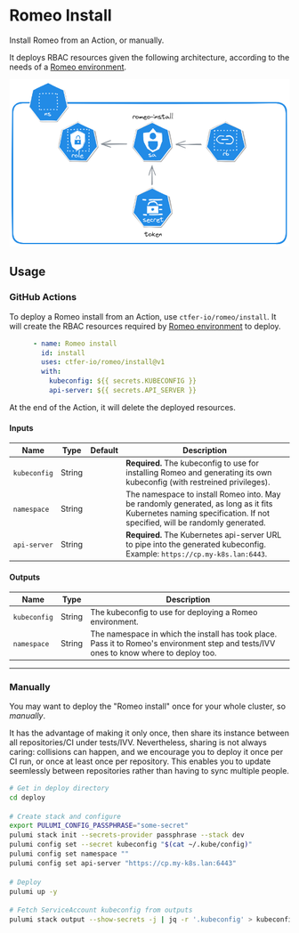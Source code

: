 # Romeo Install

Install Romeo from an Action, or manually.

It deploys RBAC resources given the following architecture, according to the needs of a [Romeo environment](../environment).

<div align="center">
    <img src="architecture.excalidraw.png" alt="Romeo install Kubernetes architecture" width="600px">
</div>

## Usage

### GitHub Actions

To deploy a Romeo install from an Action, use `ctfer-io/romeo/install`.
It will create the RBAC resources required by [Romeo environment](../environment) to deploy.

```yaml
      - name: Romeo install
        id: install
        uses: ctfer-io/romeo/install@v1
        with:
          kubeconfig: ${{ secrets.KUBECONFIG }}
          api-server: ${{ secrets.API_SERVER }}
```

At the end of the Action, it will delete the deployed resources.

#### Inputs

| Name | Type | Default | Description |
|---|---|---|---|
| `kubeconfig` | String |  | **Required.** The kubeconfig to use for installing Romeo and generating its own kubeconfig (with restreined privileges). |
| `namespace` | String |  | The namespace to install Romeo into. May be randomly generated, as long as it fits Kubernetes naming specification. If not specified, will be randomly generated. |
| `api-server` | String |  | **Required.** The Kubernetes api-server URL to pipe into the generated kubeconfig. Example: `https://cp.my-k8s.lan:6443`. |

#### Outputs

| Name | Type | Description |
|---|---|---|
| `kubeconfig` | String | The kubeconfig to use for deploying a Romeo environment. |
| `namespace` | String | The namespace in which the install has took place. Pass it to Romeo's environment step and tests/IVV ones to know where to deploy too. |

---

### Manually

You may want to deploy the "Romeo install" once for your whole cluster, so _manually_.

It has the advantage of making it only once, then share its instance between all repositories/CI under tests/IVV.
Nevertheless, sharing is not always caring: collisions can happen, and we encourage you to deploy it once per CI run, or once at least once per repository. This enables you to update seemlessly between repositories rather than having to sync multiple people.

```bash
# Get in deploy directory
cd deploy

# Create stack and configure
export PULUMI_CONFIG_PASSPHRASE="some-secret"
pulumi stack init --secrets-provider passphrase --stack dev
pulumi config set --secret kubeconfig "$(cat ~/.kube/config)"
pulumi config set namespace ""
pulumi config set api-server "https://cp.my-k8s.lan:6443"

# Deploy
pulumi up -y

# Fetch ServiceAccount kubeconfig from outputs
pulumi stack output --show-secrets -j | jq -r '.kubeconfig' > kubeconfig
```
